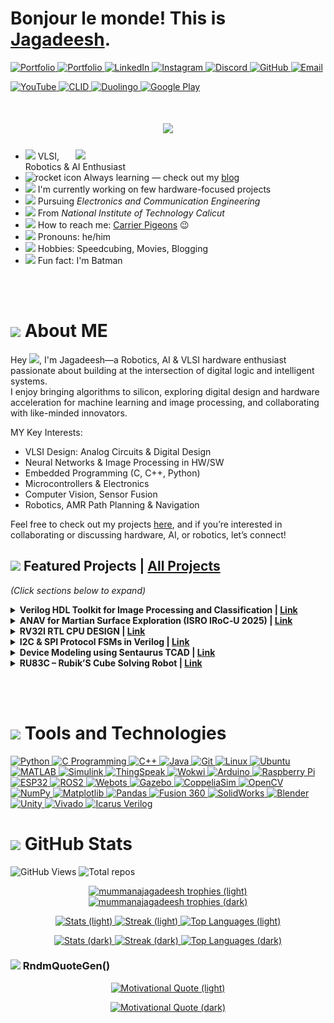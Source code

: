 # Bonjour le monde! This is [Jagadeesh](https://mummanajagadeesh.github.io/). <!-- updated: 2025-08-16 10:55:00 IST -->

<!--# こんにちは、世界！これは [Jagadeesh](https://mummanajagadeesh.github.io/) です。-->

<p align="left">
  <a href="https://mummanajagadeesh.github.io/" target="_blank">
      <img src="https://img.shields.io/badge/Portfolio-2E8B57?style=flat-square&logo=Google-chrome&logoColor=white" alt="Portfolio"/>
  </a>
  <a href="https://mummanajagadeesh.github.io/blog/all" target="_blank">
      <img src="https://img.shields.io/badge/BLOG-000000?style=flat-square&logo=Google-chrome&logoColor=white" alt="Portfolio"/>
  </a>
  <a href="https://www.linkedin.com/in/jagadeeesh-mummana" target="_blank">
    <img src="https://img.shields.io/badge/LinkedIn-blue?style=flat-square&logo=linkedin" alt="LinkedIn"/>
  </a>
  <a href="https://www.instagram.com/jagadeesh__97__" target="_blank">
    <img src="https://img.shields.io/badge/Instagram-E4405F?style=flat-square&logo=instagram&logoColor=white" alt="Instagram"/>
  </a>
  <a href="https://discord.com/users/864753029030215690" target="_blank">
    <img src="https://img.shields.io/badge/Discord-7289DA?style=flat-square&logo=discord&logoColor=white" alt="Discord"/>
  </a>
  <a href="https://github.com/Mummanajagadeesh" target="_blank">
    <img src="https://img.shields.io/badge/GitHub-black?style=flat-square&logo=github" alt="GitHub"/>
  </a>
  <a href="mailto:mummanajagadeesh97@gmail.com" target="_blank">
    <img src="https://img.shields.io/badge/Email-D14836?style=flat-square&logo=gmail&logoColor=white" alt="Email"/>
  </a>
<!--   <a href="https://www.facebook.com/MJagadeesh97/" target="_blank">
    <img src="https://img.shields.io/badge/Facebook-1877F2?style=flat-square&logo=facebook&logoColor=white" alt="Facebook"/>
  </a>
  <a href="https://x.com/M_JAGADEESH97" target="_blank">
    <img src="https://img.shields.io/badge/Twitter-000000?style=flat-square&logo=x&logoColor=white" alt="X"/>
  </a> -->
</p>

<p align="left">
  <a href="https://www.youtube.com/@M_J_9_7" target="_blank">
    <img src="https://img.shields.io/badge/YouTube-FF0000?style=flat-square&logo=youtube&logoColor=white" alt="YouTube"/>
  </a>
  <a href="https://events.cubelelo.com/profile/24CLMUM001">
    <img src="https://m.media-amazon.com/images/S/aplus-media/sc/80b77cfa-c498-46e8-844c-3768a698d63a.__CR0,0,600,180_PT0_SX600_V1___.png" alt="CLID" width="70"/>
  </a>
  <a href="https://www.duolingo.com/profile/jagadeesh97">
    <img src="https://media.tenor.com/z168S__FUKcAAAAi/duolingo.gif" alt="Duolingo" width="40"/>
  </a>
  <a href="https://games.app.goo.gl/p1bNrgGSnMbK4hte9">
    <img src="https://www.svgrepo.com/show/303545/google-play-games-logo.svg" alt="Google Play" width="24"/>
  </a>
</p>



<!--<h1 align="center">
    <img src="https://readme-typing-svg.herokuapp.com/?font=Monaco&size=35&color=FF0000&center=true&vCenter=true&width=1000&height=120&duration=4000&lines=$+git+pull+life+--verbose;Fetching+latest+life+updates...;error:+merge+conflict+in+/mental/health;error:+insufficient+memory+to+process+workload;warning:+uncommitted+stress+found;Aborting...;Output:+%22404'd%22&repeat=false" />
</h1>-->


<h1 align="center">
    <img src="https://readme-typing-svg.herokuapp.com/?font=Monaco&size=35&color=FF0000&center=true&vCenter=true&width=500&height=70&duration=8000&lines=Hi_👋!;+I'm_Jagadeesh_ツ;" />
</h1>



<!-- <table>
  <tr>
    <td>
      <img src="https://i.pinimg.com/originals/3d/17/f4/3d17f46d3ea30dc0b94a9ff4a4d1a380.gif" width="400px">
    </td>
    <td>
      - <img src="https://images.emojiterra.com/google/noto-emoji/animated-emoji/1f916.gif" width="17px"> Robotics, AI & VLSI Enthusiast<br>
      - <img src="https://i.gifer.com/origin/4c/4c8423ace30594a2f80c07639d6885fd_w200.webp" width="20px"> I'm constantly learning<br>
      - <img src="https://mir-s3-cdn-cf.behance.net/project_modules/disp/91e44488262645.5ddbaf2895ce1.gif" width="20px"> I'm currently working on few robotics related projects<br>
      - <img src="https://media.tenor.com/tkpOfRTT21UAAAAi/flexed-biceps-joypixels.gif" width="20px"> Pursuing <em>Electronics and Communication Engineering</em><br>
      - <img src="https://media4.giphy.com/media/v1.Y2lkPTc5MGI3NjExdXhoNWhlMzdiczdvYzVndjVxdjF5bTgwdHlvaGJ1bWkzMTJwZGkxcSZlcD12MV9pbnRlcm5hbF9naWZfYnlfaWQmY3Q9cw/VGQh2JdmphZHUBT0Bi/giphy.webp" width="20px"> From <em>National Institute of Technology Calicut</em><br>
      - <img src="https://cdn.pixabay.com/animation/2023/10/03/13/08/13-08-01-15_512.gif" width="25px"> How to reach me: <a href="https://mummanajagadeesh.github.io/contact">Carrier Pigeons</a> 😉<br>
      - <img src="https://media.tenor.com/kDZWJ62n1mEAAAAj/emoji-emojis.gif" width="20px"> Pronouns: he/him<br>
      - <img src="https://cdn.pixabay.com/animation/2023/03/21/10/41/10-41-09-561_512.gif" width="20px"> 
        <!--Hobbies:
        <img src="https://i.pinimg.com/originals/e4/4a/5f/e44a5fb5dbaa4e48a5a09f42b63ad02e.gif" width="20px">,
        <img src="https://media1.giphy.com/media/v1.Y2lkPTc5MGI3NjExanFhMXVoN3VoMmt0Y3F3Ymdsc2kyOWdqM3Ixa3NrMzhoZ295dXByOSZlcD12MV9pbnRlcm5hbF9naWZfYnlfaWQmY3Q9cw/2Ygy0khwewLgMSYM0t/giphy.webp" width="15px">,
        <img src="https://media.tenor.com/U_xJRkSD54AAAAAi/abiera-origami.gif" width="15px"><br>-->


<!--<p align="center">
<table>
  <tr>
    <td>
      <img src="https://i.pinimg.com/originals/3d/17/f4/3d17f46d3ea30dc0b94a9ff4a4d1a380.gif" width="400px">
    </td>
    <td>
      <ul>
        <li><img src="https://images.emojiterra.com/google/noto-emoji/animated-emoji/1f916.gif" width="17px"> Robotics, AI & VLSI Enthusiast</li>
        <li><img src="https://i.gifer.com/origin/4c/4c8423ace30594a2f80c07639d6885fd_w200.webp" width="20px"> I'm constantly learning</li>
        <li><img src="https://mir-s3-cdn-cf.behance.net/project_modules/disp/91e44488262645.5ddbaf2895ce1.gif" width="20px"> I'm currently working on few robotics related projects</li>
        <li><img src="https://media.tenor.com/tkpOfRTT21UAAAAi/flexed-biceps-joypixels.gif" width="20px"> Pursuing <em>Electronics and Communication Engineering</em></li>
        <li><img src="https://media4.giphy.com/media/v1.Y2lkPTc5MGI3NjExdXhoNWhlMzdiczdvYzVndjVxdjF5bTgwdHlvaGJ1bWkzMTJwZGkxcSZlcD12MV9pbnRlcm5hbF9naWZfYnlfaWQmY3Q9cw/VGQh2JdmphZHUBT0Bi/giphy.webp" width="20px"> From <em>National Institute of Technology Calicut</em></li>
        <li><img src="https://cdn.pixabay.com/animation/2023/10/03/13/08/13-08-01-15_512.gif" width="25px"> How to reach me: <a href="https://mummanajagadeesh.github.io/contact">Carrier Pigeons</a> 😉</li>
        <li><img src="https://media.tenor.com/kDZWJ62n1mEAAAAj/emoji-emojis.gif" width="20px"> Pronouns: he/him</li>
        <li><img src="https://cdn.pixabay.com/animation/2023/03/21/10/41/10-41-09-561_512.gif" width="20px"> Hobbies: Speedcubing, Coding, Movies, Blogging</li>
        <li><img src="https://media1.giphy.com/media/v1.Y2lkPTc5MGI3NjExeGo0bDB3azFlMTF0ZTI2ZGMyMXNja3ZnaG9pZ2Z1MXc5ZWljM2xqbiZlcD12MV9pbnRlcm5hbF9naWZfYnlfaWQmY3Q9cw/3ohc19SFUdIJ0YQcLe/giphy.webp" width="20px"> Fun fact: I'm Batman</li>
      </ul>
    </td>
  </tr>
</table>
</p>-->

<p>
  <img src="https://i.pinimg.com/originals/3d/17/f4/3d17f46d3ea30dc0b94a9ff4a4d1a380.gif" width="400px" align="right">
</p>

<ul>
  <li><img src="https://images.emojiterra.com/google/noto-emoji/animated-emoji/1f916.gif" width="17px"> VLSI, Robotics & AI Enthusiast</li>
  <li><img src="https://i.gifer.com/origin/4c/4c8423ace30594a2f80c07639d6885fd_w200.webp" width="20px" alt="rocket icon"> Always learning — check out my <a href="https://mummanajagadeesh.github.io/blog/all">blog</a></li>
  <li><img src="https://mir-s3-cdn-cf.behance.net/project_modules/disp/91e44488262645.5ddbaf2895ce1.gif" width="20px"> I'm currently working on few hardware-focused projects</li>
  <li><img src="https://media.tenor.com/tkpOfRTT21UAAAAi/flexed-biceps-joypixels.gif" width="20px"> Pursuing <em>Electronics and Communication Engineering</em></li>
  <li><img src="https://media4.giphy.com/media/v1.Y2lkPTc5MGI3NjExdXhoNWhlMzdiczdvYzVndjVxdjF5bTgwdHlvaGJ1bWkzMTJwZGkxcSZlcD12MV9pbnRlcm5hbF9naWZfYnlfaWQmY3Q9cw/VGQh2JdmphZHUBT0Bi/giphy.webp" width="20px"> From <em>National Institute of Technology Calicut</em></li>
  <li><img src="https://cdn.pixabay.com/animation/2023/10/03/13/08/13-08-01-15_512.gif" width="25px"> How to reach me: <a href="https://mummanajagadeesh.github.io/contact">Carrier Pigeons</a> 😉</li>
  <li><img src="https://media.tenor.com/kDZWJ62n1mEAAAAj/emoji-emojis.gif" width="20px"> Pronouns: he/him</li>
  <li><img src="https://cdn.pixabay.com/animation/2023/03/21/10/41/10-41-09-561_512.gif" width="20px"> Hobbies: Speedcubing, Movies, Blogging</li>
  <li><img src="https://media1.giphy.com/media/v1.Y2lkPTc5MGI3NjExeGo0bDB3azFlMTF0ZTI2ZGMyMXNja3ZnaG9pZ2Z1MXc5ZWljM2xqbiZlcD12MV9pbnRlcm5hbF9naWZfYnlfaWQmY3Q9cw/3ohc19SFUdIJ0YQcLe/giphy.webp" width="20px"> Fun fact: I'm Batman</li>
</ul>

<!--$ git pull life --verbose
Fetching latest life updates...
error: merge conflict in /mental/health
error: insufficient memory to process workload
warning: uncommitted stress found
Aborting...
Output: "Fckdup"-->
<br><br>

# <img src="https://i.pinimg.com/originals/88/c0/8e/88c08e0221a17ea11b0e59341d2c0b7c.gif" width="40px"> About ME

Hey <img src="https://raw.githubusercontent.com/umenzi/umenzi/main/wave.gif" width="17px">, I'm Jagadeesh—a Robotics, AI & VLSI hardware enthusiast passionate about building at the intersection of digital logic and intelligent systems.  
I enjoy bringing algorithms to silicon, exploring digital design and hardware acceleration for machine learning and image processing, and collaborating with like-minded innovators.

MY Key Interests:
- VLSI Design: Analog Circuits & Digital Design
- Neural Networks & Image Processing in HW/SW
- Embedded Programming (C, C++, Python)
- Microcontrollers & Electronics
- Computer Vision, Sensor Fusion
- Robotics, AMR Path Planning & Navigation
  
Feel free to check out my projects [here](https://mummanajagadeesh.github.io/projects/), and if you’re interested in collaborating or discussing hardware, AI, or robotics, let’s connect!

## <img src="https://media2.giphy.com/media/v1.Y2lkPTc5MGI3NjExaDZyazBneGIxemh6OHBtdXVxb3JtcmhubzRxY2Jyc3hxNXhwZHhuaSZlcD12MV9pbnRlcm5hbF9naWZfYnlfaWQmY3Q9cw/qXp82ZL3eZbbTUrLyy/giphy.gif"  width="20px"> Featured Projects | [All Projects](https://mummanajagadeesh.github.io/projects/)

<em>(Click sections below to expand)</em>


<details>
<summary>
  <strong>
    Verilog HDL Toolkit for Image Processing and Classification |
    <a href="https://mummanajagadeesh.github.io/projects/improve/subprojects" target="_blank">Link</a>
  </strong>
</summary>
<br>
  
<!-- **NeVer ImProVe-d — just MOVe-d on  ¯\\\_(ツ)_/¯**-->

> **" I tried to ImProVe, but NeVer really did — so I MOVe-d on ¯\\\_(ツ)_/¯ "**

A modular hardware-accelerated toolkit built entirely in Verilog using only open-source tools, featuring image processing algorithms, fixed-point arithmetic modules, an MLP for (E)MNIST, and a sequential CNN for CIFAR-10. Designed for efficient, low-latency computation in embedded vision systems, with simulation automation and a real-time GUI interface

<!-- **I tried to ImProVe, but NeVer really did — so I MOVe-d on ¯\\\_(ツ)_/¯** -->


<br><br>

<!-- Image Cards Table -->
<table>
  <tr>
    <td align="center">
      <a href="https://github.com/Mummanajagadeesh/ImProVe#gh-light-mode-only">
        <img src="./repos/improve-light.svg#gh-light-mode-only" alt="ImProVe GitHub repository card in light mode: Image processing algorithms" />
      </a>
      <a href="https://github.com/Mummanajagadeesh/ImProVe#gh-dark-mode-only">
        <img src="./repos/improve-dark.svg#gh-dark-mode-only" alt="ImProVe GitHub repository card in dark mode: Image processing algorithms" />
      </a>
    </td>
    <td align="center">
      <a href="https://github.com/Mummanajagadeesh/NeVer#gh-light-mode-only">
        <img src="./repos/never-light.svg#gh-light-mode-only" alt="NeVer GitHub repository card in light mode: Verilog-based neural network" />
      </a>
      <a href="https://github.com/Mummanajagadeesh/NeVer#gh-dark-mode-only">
        <img src="./repos/never-dark.svg#gh-dark-mode-only" alt="NeVer GitHub repository card in dark mode: Verilog-based neural network" />
      </a>
    </td>
  </tr>
</table>

<!-- Descriptions below -->
<br>

<p><strong>ImProVe</strong> – IMage PROcessing using VErilog: A collection of image processing algorithms implemented in Verilog, including geometric transformations, color space conversions, and other foundational operations.</p>

<p><strong>NeVer</strong> – NEural NEtwork on VERilog: A hardware-implemented MLP in Verilog for character recognition on (E)MNIST, alongside a lightweight CNN for CIFAR-10 image classification</p>

<br>

<p><strong>MOVe</strong> – Math Ops in VErilog</p>


<!-- Image Cards Table -->
<table>
  <tr>
    <td align="center">
      <a href="https://github.com/Mummanajagadeesh/cordic-algorithm-verilog#gh-light-mode-only">
        <img src="./repos/cordic-algorithm-verilog-light.svg#gh-light-mode-only" alt="CORDIC Algorithm GitHub repository card in light mode: Trigonometric and root functions" />
      </a>
      <a href="https://github.com/Mummanajagadeesh/cordic-algorithm-verilog#gh-dark-mode-only">
        <img src="./repos/cordic-algorithm-verilog-dark.svg#gh-dark-mode-only" alt="CORDIC Algorithm GitHub repository card in dark mode: Trigonometric and root functions" />
      </a>
    </td>
    <td align="center">
      <a href="https://github.com/Mummanajagadeesh/systolic-array-matrix-multiplication#gh-light-mode-only">
        <img src="./repos/systolic-array-matrix-multiplication-light.svg#gh-light-mode-only" alt="Systolic Array Matrix Multiplication GitHub repository card in light mode: Hardware-optimized matrix multiplication" />
      </a>
      <a href="https://github.com/Mummanajagadeesh/systolic-array-matrix-multiplication#gh-dark-mode-only">
        <img src="./repos/systolic-array-matrix-multiplication-dark.svg#gh-dark-mode-only" alt="Systolic Array Matrix Multiplication GitHub repository card in dark mode: Hardware-optimized matrix multiplication" />
      </a>
    </td>
  </tr>
</table>

<!-- Light Mode Repo Card -->
<a href="https://github.com/Mummanajagadeesh/alternate-numerical-notations-for-riscv#gh-light-mode-only">
  <img src="./repos/alternate-numerical-notations-for-riscv-light.svg#gh-light-mode-only" alt="ImProVe Repo Card (light)" />
</a>

<!-- Dark Mode Repo Card -->
<a href="https://github.com/Mummanajagadeesh/alternate-numerical-notations-for-riscv#gh-dark-mode-only">
  <img src="./repos/alternate-numerical-notations-for-riscv-dark.svg#gh-dark-mode-only" alt="ImProVe Repo Card (dark)" />
</a>
<br>

<!-- Descriptions as bullet points -->
<br>

<ul>
  <li>
    <p><strong>CORDIC Algorithm</strong> – Implements Coordinate Rotation Digital Computer (CORDIC) algorithms in Verilog for efficient hardware-based calculation of sine, cosine, tangent, square root, magnitude, and more.</p>
  </li>
  <li>
    <p><strong>Systolic Array Matrix Multiplication</strong> – Verilog implementation of matrix multiplication using systolic arrays to enable parallel computation and hardware-level performance optimization. Each processing element leverages a Multiply-Accumulate (MAC) unit for core operations.</p>
  </li>
  <li>
    <p><strong>Multiply-Accumulate Unit</strong> – Uses Booth’s algorithm and a Kogge-Stone adder for efficient signed multiplication and fast parallel addition; other approaches like MBE and CSA are also being explored to boost speed.</p>
  </li>
  <li>
    <p><strong>Posit Arithmetic (Python)</strong> – Currently using fixed-point arithmetic; considering Posit as an alternative to IEEE 754 for better precision and dynamic range. Still working through the trade-off.</p>
  </li>
</ul>

<br>

<p><strong>Storage and Buffer Modules</strong></p>

<ul>
  <li>
    <p><strong>RAM1KB</strong> – A 1KB (1024 x 8-bit) memory module in Verilog with write-once locking for even addresses. Includes a randomized testbench. Also forms the base for a <strong>ROM3KB</strong> variant to store 32×32 RGB CIFAR-10 image data.</p>
  <li>
    <p><strong>FIFO Buffer</strong> – Not started. Planned as a synchronous FIFO with fixed depth, single clock domain, and standard full/empty flag logic.</p>
  </li>
</ul>


<br>

**Current Project Overview**

**Duration:** Individual, Ongoing  
**Tools:** Verilog (Icarus Verilog) | Python (OpenCV, NumPy, Tkinter) | Scripting (TCL, Perl)

- **Designed `image processing algorithms` (e.g., edge detection, geometric & color transforms, noise reduction) in Verilog, utilizing `hardware optimized math` techniques to maximize computational efficiency. These algorithms were fine-tuned for `low-latency` preprocessing in embedded vision SoCs.**

- **Implemented a `64-bit 3-layer perceptron` (`MLP 784-256-128-62`, `~242k params`) for Extended-MNIST Character Recognition (`62 classes, ∼124k samples`) using an FSM-controlled neural network in Verilog. This implementation achieved `>90% training accuracy` (`>75% simulation accuracy`) with `~1.5s inference latency` (in simulation). A full end-to-end preprocessing and inference workflow was developed.**

- **Automated model `inference` and `performance metric` evaluation via Tcl/Perl scripts (executing Python and Icarus Verilog commands). Additionally, a real-time Tkinter GUI was created for test user input.**

* **Developed a `lightweight CNN [Conv2D×2 + MaxPool]×3 → GAP → Dense(10)` for `CIFAR-10 Image Classification (32x32RGB)` using both `IEEE 754` floating-point and `Q1.31`, `Q1.15`, `Q1.7`, and `Q1.3` fixed-point arithmetic, achieving 84% accuracy in both implementations _(Py \~85% | FP \~84% | Q31 \~84% | Q15 \~84% | Q7 \~82% | Q3 \~65%)_**

- **Currently working on `Object Detection` using `shallow CNNs` on the `Pascal VOC dataset`**


</details>

<details>  
<summary>  
  <strong>  
    ANAV for Martian Surface Exploration (ISRO IRoC‑U 2025) |  
    <a href="https://mummanajagadeesh.github.io/projects/isro-anav/" target="_blank">Link</a>  
  </strong>  
</summary>  

<br><br>
<!-- Light Mode Repo Card -->
<a href="https://github.com/Mummanajagadeesh/isro_ros2#gh-light-mode-only">
  <img src="./repos/isro_ros2-light.svg#gh-light-mode-only" alt="ImProVe Repo Card (light)" />
</a>

<!-- Dark Mode Repo Card -->
<a href="https://github.com/Mummanajagadeesh/isro_ros2#gh-dark-mode-only">
  <img src="./repos/isro_ros2-dark.svg#gh-dark-mode-only" alt="ImProVe Repo Card (dark)" />
</a>
<br>

<br>

An autonomous aerial system designed for reliable navigation and landing in environments without GPS, using onboard visual-inertial mapping, real-time obstacle awareness, and wireless telemetry

**Duration:** Team-based (ISRO RIG), Ongoing
**Tools:** Jetson Nano | Pixhawk | RealSense D435i | ESP32 (ESP‑Now) | VINS‑Fusion | ROS2

* **Built a `<2kg autonomous quadrotor>` for `GNSS-denied environments`, capable of `real-time mapping`, `navigation`, and `safe-zone detection` with zero manual intervention; Jetson Nano was used for onboard compute and Pixhawk handled flight control.**

* **Calibrated ESCs and implemented `embedded power distribution` via BEC module to ensure stable regulation for compute/sensing; integrated barometer and external optical flow sensor with Pixhawk for redundancy in low-texture or drifting conditions.**

* **Fused stereo-IMU data from `Intel RealSense D435i` using `VINS-Fusion` on `ROS2`, achieving `<5cm drift` over \~5m; transmitted real-time telemetry using ESP32 modules (`ESP‑Now`); autonomously landed on `obstacle-free 1.5×1.5m` zones with `<15° slopes`.**

</details>

<details>
<summary>
  <strong>
    RV32I RTL CPU DESIGN |
    <a href="https://mummanajagadeesh.github.io/projects/rose" target="_blank">Link</a>
  </strong>
</summary>
  
<br><br>
<!-- Light Mode Repo Card -->
<a href="https://github.com/Mummanajagadeesh/RoSe#gh-light-mode-only">
  <img src="./repos/rose-light.svg#gh-light-mode-only" alt="ImProVe Repo Card (light)" />
</a>

<!-- Dark Mode Repo Card -->
<a href="https://github.com/Mummanajagadeesh/Rose#gh-dark-mode-only">
  <img src="./repos/rose-dark.svg#gh-dark-mode-only" alt="ImProVe Repo Card (dark)" />
</a>
<br>

<br>


**Duration:** Individual, Ongoing  
**Tools:** Verilog (Icarus Verilog) | TL-Verilog (Makerchip) 

- **Implemented a fully synthesizable RV32I RISC-V core** in TL-Verilog with a single-stage pipeline, supporting all base integer instructions and immediate formats (I, S, B, U, J).

- **Developed a test program summing integers 1 to 9**, verified correct ALU operations, branching, and control flow within 50 simulation cycles, with pass/fail status stored in registers `x30` and `x31`.

- **Designed a 32-register file with dual-read and single-write ports**, enforcing write-disable on register `x0`, and integrated instruction decode logic handling opcode, funct3, and funct7 fields.

- **Implemented comprehensive ALU supporting arithmetic, logic, shifts, and comparisons**, with immediate extraction and flexible program counter update logic including branch and jump target calculation.

- **Enabled simulation and debugging via Makerchip integration** using `m4+cpu_viz()`, with waveform visualization and automated test validation through register monitoring.

</details>

<details>
<summary>
  <strong>
    I2C & SPI Protocol FSMs in Verilog | 
        <a href="https://mummanajagadeesh.github.io/protocols/" target="_blank">Link</a>
  </strong>
</summary>
  
<br><br>
<table>
  <tr>
    <td align="center">
      <a href="https://github.com/Mummanajagadeesh/SPI-protocol-verilog#gh-light-mode-only">
        <img src="./repos/spi-protocol-verilog-light.svg#gh-light-mode-only" alt="SPI Protocol in Verilog (light mode)" />
      </a>
      <a href="https://github.com/Mummanajagadeesh/SPI-protocol-verilog#gh-dark-mode-only">
        <img src="./repos/spi-protocol-verilog-dark.svg#gh-dark-mode-only" alt="SPI Protocol in Verilog (dark mode)" />
      </a>
    </td>
    <td align="center">
      <a href="https://github.com/Mummanajagadeesh/I2C-protocol-verilog#gh-light-mode-only">
        <img src="./repos/i2c-protocol-verilog-light.svg#gh-light-mode-only" alt="I2C Protocol in Verilog (light mode)" />
      </a>
      <a href="https://github.com/Mummanajagadeesh/I2C-protocol-verilog#gh-dark-mode-only">
        <img src="./repos/i2c-protocol-verilog-dark.svg#gh-dark-mode-only" alt="I2C Protocol in Verilog (dark mode)" />
      </a>
    </td>
  </tr>
</table>

<br>

<br>

Designed I2C with a single-master, multi-slave configuration supporting clock stretching and configurable delays; SPI supports modes 0–3 via CPOL/CPHA, performs single 8-bit full-duplex transfers, and allows clock frequency scaling through a divider

</details>


<details>
<summary>
  <strong>
    Device Modeling using Sentaurus TCAD | 
        <a href="https://github.com/Mummanajagadeesh/TCAD-PROJECTS/" target="_blank">Link</a>
  </strong>
</summary>
  
<br><br>
<!-- Light Mode Repo Card -->
<a href="https://github.com/Mummanajagadeesh/TCAD-PROJECTS#gh-light-mode-only">
  <img src="./repos/tcad-projects-light.svg#gh-light-mode-only" alt="ImProVe Repo Card (light)" />
</a>

<!-- Dark Mode Repo Card -->
<a href="https://github.com/Mummanajagadeesh/TCAD-PROJECTS#gh-dark-mode-only">
  <img src="./repos/tcad-projects-dark.svg#gh-dark-mode-only" alt="ImProVe Repo Card (dark)" />
</a>
<br>

<br>

Designed and simulated semiconductor structures (N-resistor, PN diode, NMOS) using Sentaurus TCAD; explored effects of doping, geometry, and physical models through process setup, simulation scripting, and visual analysis of internal device behavior

</details>



<details>
<summary>
  <strong>
    RU83C – Rubik’S Cube Solving Robot |
    <a href="https://mummanajagadeesh.github.io/projects/rubec/" target="_blank">Link</a>
  </strong>
</summary>


<br><br>
<!-- Light Mode Repo Card -->
<table>
  <tr>
    <td align="center">
      <a href="https://github.com/Mummanajagadeesh/RUBEC#gh-light-mode-only">
        <img src="./repos/ru83c-light.svg#gh-light-mode-only" alt="RUBEC Repo Card (light)" />
      </a>
      <a href="https://github.com/Mummanajagadeesh/RU83C#gh-dark-mode-only">
        <img src="./repos/ru83c-dark.svg#gh-dark-mode-only" alt="RUBEC Repo Card (dark)" />
      </a>
    </td>
    <td align="center">
      <a href="https://github.com/Mummanajagadeesh/V-RU81K5CU83#gh-light-mode-only">
        <img src="./repos/v-ru81k5cu83-light.svg#gh-light-mode-only" alt="V-RU81K5CU83 Repo Card (light)" />
      </a>
      <a href="https://github.com/Mummanajagadeesh/V-RU81K5CU83#gh-dark-mode-only">
        <img src="./repos/v-ru81k5cu83-dark.svg#gh-dark-mode-only" alt="V-RU81K5CU83 Repo Card (dark)" />
      </a>
    </td>
  </tr>
</table>




A vision-guided, algorithm-driven robot that solves the Rubik’s Cube with precision using Kociemba’s two-phase algorithm for optimal move sequences, developed in Unity3D with C# scripting

</details>

<br><br>

# <img src="https://cdn.pixabay.com/animation/2023/05/16/19/08/19-08-28-374_512.gif" width="40px"> Tools and Technologies

<p align="left">
  <a href="https://www.python.org" target="_blank">
    <img height="30" src="https://custom-icon-badges.demolab.com/badge/Python-red.svg?logo=PYTHON_MJ97" alt="Python"/>
  </a>
  <a href="https://www.cprogramming.com/" target="_blank">
    <img height="30" src="https://custom-icon-badges.demolab.com/badge/C-grey.svg?logo=C_MJ97" alt="C Programming"/>
  </a>
  <a href="https://www.w3schools.com/cpp/" target="_blank">
    <img height="30" src="https://custom-icon-badges.demolab.com/badge/C++-blueviolet.svg?logo=CPP_MJ97" alt="C++"/>
  </a>
  <a href="https://www.java.com" target="_blank">
    <img height="30" src="https://custom-icon-badges.demolab.com/badge/Java-white.svg?logo=JAVA_MJ97" alt="Java"/>
  </a>
  <a href="https://git-scm.com/" target="_blank">
    <img height="30" src="https://custom-icon-badges.demolab.com/badge/Git-black.svg?logo=GIT_MJ97" alt="Git"/>
  </a>
  <a href="https://www.linux.org/" target="_blank">
    <img height="30" src="https://custom-icon-badges.demolab.com/badge/Linux-black.svg?logo=TUX_MJ97" alt="Linux"/>
  </a>
  <a href="https://ubuntu.com/" target="_blank">
    <img height="30" src="https://custom-icon-badges.demolab.com/badge/Ubuntu-blue.svg?logo=UBUNTU_MJ97" alt="Ubuntu"/>
  </a>
  <a href="https://www.mathworks.com/products/matlab.html" target="_blank">
    <img height="30" src="https://custom-icon-badges.demolab.com/badge/MATLAB-yellow.svg?logo=MATLAB_MJ97" alt="MATLAB"/>
  </a>
  <a href="https://www.mathworks.com/products/simulink.html" target="_blank">
    <img height="30" src="https://custom-icon-badges.demolab.com/badge/Simulink-blue.svg?logo=SIMULINK_MJ97" alt="Simulink"/>
  </a>
  <a href="https://thingspeak.com/" target="_blank">
    <img height="30" src="https://custom-icon-badges.demolab.com/badge/ThingSpeak-blue.svg?logo=THINGSPEAK_MJ97" alt="ThingSpeak"/>
  </a>
  <a href="https://wokwi.com/" target="_blank">
    <img height="30" src="https://custom-icon-badges.demolab.com/badge/Wokwi-green.svg?logo=WOKWI_MJ97" alt="Wokwi"/>
  </a>
  <a href="https://www.arduino.cc/" target="_blank">
    <img height="30" src="https://custom-icon-badges.demolab.com/badge/Arduino-teal.svg?logo=ARDUINO_MJ97" alt="Arduino"/>
  </a>
  <a href="https://www.raspberrypi.org/" target="_blank">
    <img height="30" src="https://custom-icon-badges.demolab.com/badge/RaspberryPi-darkgreen.svg?logo=RASP_MJ97" alt="Raspberry Pi"/>
  </a>
  <a href="https://espressif.com/" target="_blank">
    <img height="30" src="https://custom-icon-badges.demolab.com/badge/ESP32-darkblue.svg?logo=ESP_MJ97" alt="ESP32"/>
  </a>
  <a href="https://www.ros.org/" target="_blank">
    <img height="30" src="https://custom-icon-badges.demolab.com/badge/ROS2-purple.svg?logo=ROS2_MJ97" alt="ROS2"/>
  </a>
  <a href="https://cyberbotics.com/" target="_blank">
    <img height="30" src="https://custom-icon-badges.demolab.com/badge/Webots-lightblue.svg?logo=WEBOTS_MJ97" alt="Webots"/>
  </a>
  <a href="http://gazebosim.org/" target="_blank">
    <img height="30" src="https://custom-icon-badges.demolab.com/badge/Gazebo-grey.svg?logo=GAZEBO_MJ97" alt="Gazebo"/>
  </a>
  <a href="https://www.coppeliarobotics.com/" target="_blank">
    <img height="30" src="https://custom-icon-badges.demolab.com/badge/CoppeliaSim-pink.svg?logo=VREP_MJ97" alt="CoppeliaSim"/>
  </a>
  <a href="https://opencv.org/" target="_blank">
    <img height="30" src="https://custom-icon-badges.demolab.com/badge/OpenCV-green.svg?logo=OPENCV_MJ97" alt="OpenCV"/>
  </a>
  <a href="https://numpy.org/" target="_blank">
    <img height="30" src="https://custom-icon-badges.demolab.com/badge/NumPy-blue.svg?logo=NUMPY_MJ97" alt="NumPy"/>
  </a>
  <a href="https://matplotlib.org/" target="_blank">
    <img height="30" src="https://custom-icon-badges.demolab.com/badge/Matplotlib-purple.svg?logo=MATPLOTLIB_MJ97" alt="Matplotlib"/>
  </a>
  <a href="https://pandas.pydata.org/" target="_blank">
    <img height="30" src="https://custom-icon-badges.demolab.com/badge/Pandas-white.svg?logo=PANDAS_MJ97" alt="Pandas"/>
  </a>
  <a href="https://www.autodesk.com/products/fusion-360/overview" target="_blank">
    <img height="30" src="https://custom-icon-badges.demolab.com/badge/Fusion360-blue.svg?logo=FUSION360_MJ97" alt="Fusion 360"/>
  </a>
  <a href="https://www.solidworks.com/" target="_blank">
    <img height="30" src="https://custom-icon-badges.demolab.com/badge/SolidWorks-white.svg?logo=SW_MJ97" alt="SolidWorks"/>
  </a>
  <a href="https://www.blender.org/" target="_blank">
    <img height="30" src="https://custom-icon-badges.demolab.com/badge/Blender-black.svg?logo=BLENDER_MJ97" alt="Blender"/>
  </a>
  <a href="https://unity.com/" target="_blank">
    <img height="30" src="https://custom-icon-badges.demolab.com/badge/Unity-white.svg?logo=UNITY_MJ97" alt="Unity"/>
  </a>
  <a href="https://www.amd.com/en/products/software/adaptive-socs-and-fpgas/vivado.html" target="_blank">
    <img height="30" src="https://custom-icon-badges.demolab.com/badge/Vivado-purple.svg?logo=VIVADO_MJ97" alt="Vivado"/>
  </a>
  <a href="https://bleyer.org/icarus/" target="_blank">
    <img height="30" src="https://custom-icon-badges.demolab.com/badge/Icarus-vermilion.svg?logo=ICARUS_MJ97" alt="Icarus Verilog"/>
  </a>
</p>




# <img src="https://ugokawaii.com/wp-content/uploads/2022/08/increase.gif" width="40px"> GitHub Stats</h1>

![GitHub Views](https://komarev.com/ghpvc/?username=Mummanajagadeesh)
![Total repos](https://github-readme-stats-mummanajagadeesh.vercel.app/api/total-repos)


<p align="center">
  <!-- Light mode trophy -->
  <a href="https://github.com/ryo-ma/github-profile-trophy#gh-light-mode-only">
    <img src="https://github-profile-trophy.vercel.app/?username=mummanajagadeesh&hide_border=true&column=5&row=2&theme=flat&no-frame=true#gh-light-mode-only" alt="mummanajagadeesh trophies (light)" />
  </a>

  <!-- Dark mode trophy -->
  <a href="https://github.com/ryo-ma/github-profile-trophy#gh-dark-mode-only">
    <img src="https://github-profile-trophy.vercel.app/?username=mummanajagadeesh&hide_border=true&column=5&row=2&theme=radical&no-frame=true#gh-dark-mode-only" alt="mummanajagadeesh trophies (dark)" />
  </a>
</p>


<!--[![Activity graph](https://github-readme-activity-graph.vercel.app/graph?username=Mummanajagadeesh&theme=radical&count_private=true&include_all_commits=true)](https://github.com/Mummanajagadeesh/github-readme-activity-graph)-->
<!--![](http://github-profile-summary-cards.vercel.app/api/cards/profile-details?username=Mummanajagadeesh&theme=radical&count_private=true&include_all_commits=true)-->
<!--![](http://github-profile-summary-cards.vercel.app/api/cards/repos-per-language?username=Mummanajagadeesh&theme=radical&count_private=true&include_all_commits=true)
![](http://github-profile-summary-cards.vercel.app/api/cards/most-commit-language?username=Mummanajagadeesh&theme=radical&count_private=true&include_all_commits=true)-->

<!-- Light Mode -->
<a href="https://github.com/Mummanajagadeesh#gh-light-mode-only">
  <p align="center">
    <img src="https://github-profile-summary-cards.vercel.app/api/cards/stats?username=Mummanajagadeesh&theme=default&count_private=true&include_all_commits=true&Cache-Control=no-cache#gh-light-mode-only" alt="Stats (light)" width="32%">
    <img src="https://github-readme-streak-stats.herokuapp.com/?user=Mummanajagadeesh&theme=default&count_private=true&include_all_commits=true&hide_border=true&Cache-Control=no-cache#gh-light-mode-only" alt="Streak (light)" width="32%">
    <img src="https://github-readme-stats-mummanajagadeesh.vercel.app/api/top-langs/?username=Mummanajagadeesh&theme=default&show_icons=true&hide_border=true&layout=compact&count_private=true&exclude_repo=V-RU81K5CU83,Mummanajagadeesh.github.io,site,blog-,blog--,blogs,geeky-hugo,ORIGO2K25,hugo-theme-dream&hide=powershell&include_all_commits=true&cache_seconds=1#gh-light-mode-only" alt="Top Languages (light)" width="32%">
  </p>
</a>

<!-- Dark Mode -->
<a href="https://github.com/Mummanajagadeesh#gh-dark-mode-only">
  <p align="center">
    <img src="https://github-profile-summary-cards.vercel.app/api/cards/stats?username=Mummanajagadeesh&theme=radical&count_private=true&include_all_commits=true&Cache-Control=no-cache#gh-dark-mode-only" alt="Stats (dark)" width="32%">
    <img src="https://github-readme-streak-stats.herokuapp.com/?user=Mummanajagadeesh&theme=radical&count_private=true&include_all_commits=true&hide_border=true&Cache-Control=no-cache#gh-dark-mode-only" alt="Streak (dark)" width="32%">
    <img src="https://github-readme-stats-mummanajagadeesh.vercel.app/api/top-langs/?username=Mummanajagadeesh&theme=radical&show_icons=true&hide_border=true&layout=compact&count_private=true&exclude_repo=V-RU81K5CU83,Mummanajagadeesh.github.io,site,blog-,blog--,blogs,geeky-hugo,ORIGO2K25,hugo-theme-dream,I2C-protocol-verilog,TrafficLightController-verilog,NeVer&hide=powershell,gnuplot,c%23,html&include_all_commits=true&cache_seconds=1#gh-dark-mode-only" alt="Top Languages (dark)" width="32%">
  </p>
</a>


<!--![Quote](https://github-readme-quotes-bay.vercel.app/quote?theme=radical?quotesUrl=https://github.com/Mummanajagadeesh/Mummanajagadeesh/blob/414cabe06e68275172913e1e4468c60819de8972/assets/quotes.json)
![Quote](https://github-readme-quotes-bay.vercel.app/quote?theme=radical&quotesUrl=https://github.com/Mummanajagadeesh/Mummanajagadeesh/blob/414cabe06e68275172913e1e4468c60819de8972/assets/quotes.json)-->

### <img src="https://i.pinimg.com/originals/7d/44/8f/7d448f92a799d52054a8c261fb903a98.gif" width="30px"> RndmQuoteGen()

<!-- Light Mode Quote -->
<p align="center">
  <a href="https://github.com/Mummanajagadeesh#gh-light-mode-only">
    <img src="https://github-readme-quotes-bay.vercel.app/quote?quoteCategory=motivational&theme=light#gh-light-mode-only" alt="Motivational Quote (light)" />
  </a>
</p>

<!-- Dark Mode Quote -->
<p align="center">
  <a href="https://github.com/Mummanajagadeesh#gh-dark-mode-only">
    <img src="https://github-readme-quotes-bay.vercel.app/quote?quoteCategory=motivational&theme=radical#gh-dark-mode-only" alt="Motivational Quote (dark)" />
  </a>
</p>


<!--Feel free to reach out if you have any questions or if you'd like to collaborate on a project. I'm always open to learning and trying out new things!

# ありがとう
Thanks for stopping by! :)-->

<!--![snake gif](https://github.com/Mummanajagadeesh/Mummanajagadeesh/blob/output/github-contribution-grid-snake.gif)
Run workflows in actions and refresh-->
<!-- GIFS: gif1.gif, gif2.gif, gif3.gif -->

<!--
```bash
rpicam-vid -t 0 -n --codec libav --libav-format mpegts -o - | cvlc stream:///dev/stdin --sout '#rtp{sdp=rtsp://:8554/stream1}'
```

```bash
rtsp://172.16.33.104:8554/stream1
```

```bash
rpicam-vid -t 0 -n --codec libav --framerate 30 --bitrate 2000000 --inline --profile baseline --level 4.2 --libav-format mpegts -o - | cvlc --network-caching=100 --rtsp-tcp=0 stream:///dev/stdin --sout '#rtp{sdp=rtsp://:8554/stream1}'
```
-->
